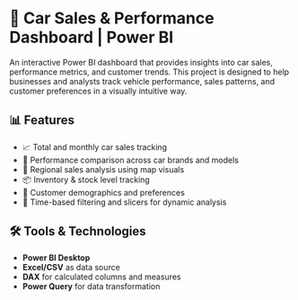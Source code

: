 # 🚗 Car Sales & Performance Dashboard | Power BI

An interactive Power BI dashboard that provides insights into car sales, performance metrics, and customer trends. This project is designed to help businesses and analysts track vehicle performance, sales patterns, and customer preferences in a visually intuitive way.

## 📊 Features

- 📈 Total and monthly car sales tracking
- 🚙 Performance comparison across car brands and models
- 📍 Regional sales analysis using map visuals
- 📦 Inventory & stock level tracking
- 👤 Customer demographics and preferences
- 📆 Time-based filtering and slicers for dynamic analysis

## 🛠️ Tools & Technologies

- **Power BI Desktop**
- **Excel/CSV** as data source
- **DAX** for calculated columns and measures
- **Power Query** for data transformation


